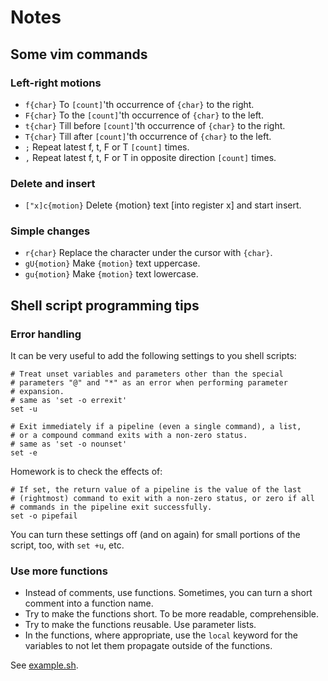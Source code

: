 # Notes
## Some vim commands
### Left-right motions
 - `f{char}` To `[count]`'th occurrence of `{char}` to the right.
 - `F{char}` To the `[count]`'th occurrence of `{char}` to the left.
 - `t{char}` Till before `[count]`'th occurrence of `{char}` to the right.
 - `T{char}` Till after `[count]`'th occurrence of `{char}` to the left.
 - `;` Repeat latest f, t, F or T `[count]` times.
 - `,` Repeat latest f, t, F or T in opposite direction `[count]` times.

### Delete and insert
 - `["x]c{motion}` Delete {motion} text [into register x] and start insert.

### Simple changes
 - `r{char}` Replace the character under the cursor with `{char}`.
 - `gU{motion}` Make `{motion}` text uppercase.
 - `gu{motion}` Make `{motion}` text lowercase.

## Shell script programming tips
### Error handling
It can be very useful to add the following settings to you shell scripts:

    # Treat unset variables and parameters other than the special
    # parameters "@" and "*" as an error when performing parameter
    # expansion.
    # same as 'set -o errexit'
    set -u
    
    # Exit immediately if a pipeline (even a single command), a list,
    # or a compound command exits with a non-zero status.
    # same as 'set -o nounset'
    set -e

Homework is to check the effects of:

    # If set, the return value of a pipeline is the value of the last
    # (rightmost) command to exit with a non-zero status, or zero if all
    # commands in the pipeline exit successfully.
    set -o pipefail

You can turn these settings off (and on again) for small portions of the
script, too, with `set +u`, etc.

### Use more functions
 - Instead of comments, use functions. Sometimes, you can turn a short
   comment into a function name.
 - Try to make the functions short. To be more readable, comprehensible.
 - Try to make the functions reusable. Use parameter lists.
 - In the functions, where appropriate, use the `local` keyword for the
   variables to not let them propagate outside of the functions.

See [example.sh](https://github.com/aswna/GNU-Linux-Tools-sessions/blob/master/08/example.sh).

